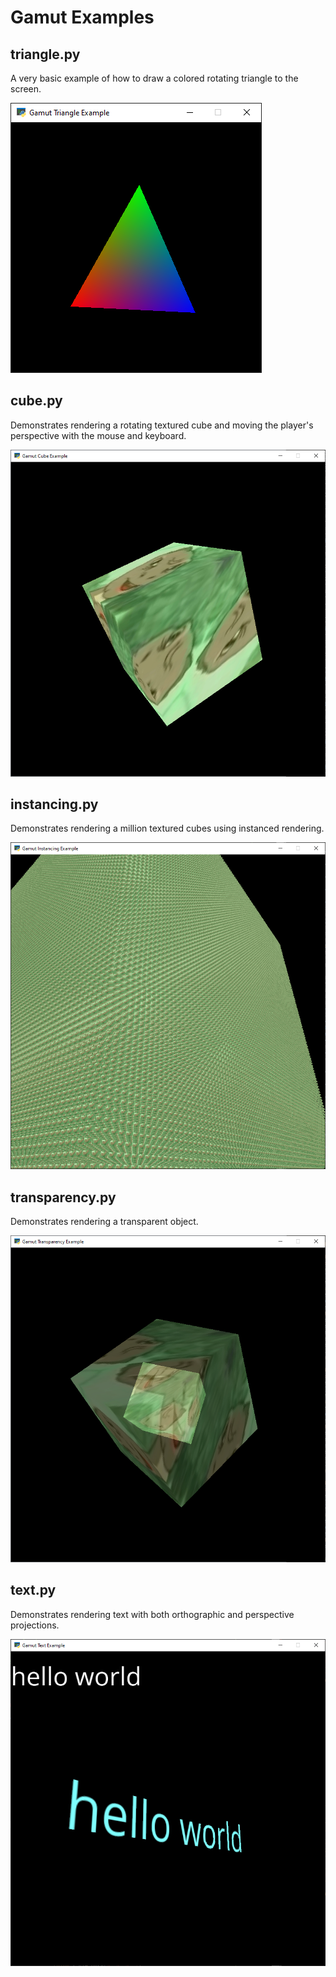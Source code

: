 
# Gamut Examples

## triangle.py
A very basic example of how to draw a colored rotating triangle to the screen.

![](screenshots/triangle.py.png)

## cube.py
Demonstrates rendering a rotating textured cube and moving the player's
perspective with the mouse and keyboard.

![](screenshots/cube.py.png)

## instancing.py
Demonstrates rendering a million textured cubes using instanced rendering.

![](screenshots/instancing.py.png)

## transparency.py
Demonstrates rendering a transparent object.

![](screenshots/transparency.py.png)

## text.py
Demonstrates rendering text with both orthographic and perspective projections.

![](screenshots/text.py.png)